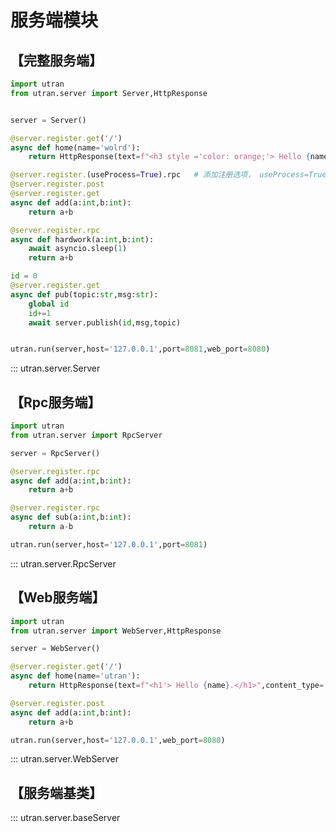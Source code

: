 
# 服务端模块


## 【完整服务端】
```python title='RpcServer使用示例'
import utran
from utran.server import Server,HttpResponse


server = Server()

@server.register.get('/')
async def home(name='wolrd'):
    return HttpResponse(text=f"<h3 style ='color: orange;'> Hello {name}.</h3>",content_type='text/html')

@server.register.(useProcess=True).rpc   # 添加注册选项， useProcess=True为在子进程中执行
@server.register.post
@server.register.get
async def add(a:int,b:int):
    return a+b

@server.register.rpc
async def hardwork(a:int,b:int):
    await asyncio.sleep(1)
    return a+b

id = 0
@server.register.get
async def pub(topic:str,msg:str):
    global id
    id+=1
    await server.publish(id,msg,topic)


utran.run(server,host='127.0.0.1',port=8081,web_port=8080)

```
::: utran.server.Server






## 【Rpc服务端】
```python title='RpcServer使用示例'
import utran
from utran.server import RpcServer

server = RpcServer()

@server.register.rpc
async def add(a:int,b:int):
    return a+b

@server.register.rpc
async def sub(a:int,b:int):
    return a-b

utran.run(server,host='127.0.0.1',port=8081)

```
::: utran.server.RpcServer





## 【Web服务端】
```python title='WebServer使用示例'
import utran
from utran.server import WebServer,HttpResponse

server = WebServer()

@server.register.get('/')
async def home(name='utran'):
    return HttpResponse(text=f"<h1'> Hello {name}.</h1>",content_type='text/html')

@server.register.post
async def add(a:int,b:int):
    return a+b

utran.run(server,host='127.0.0.1',web_port=8080)
```
::: utran.server.WebServer




## 【服务端基类】
::: utran.server.baseServer
